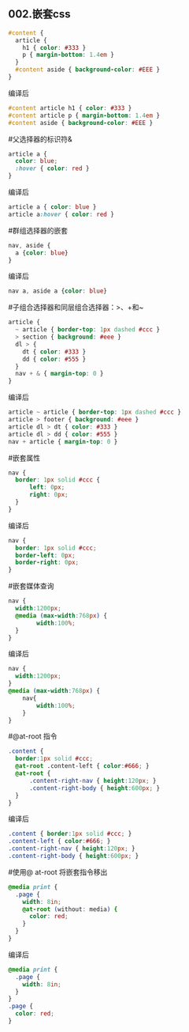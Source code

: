 002.嵌套css
---

```scss
#content {
  article {
    h1 { color: #333 }
    p { margin-bottom: 1.4em }
  }
  #content aside { background-color: #EEE }
}
```

编译后

```css
#content article h1 { color: #333 }
#content article p { margin-bottom: 1.4em }
#content aside { background-color: #EEE }
```

#父选择器的标识符&
```scss
article a {
  color: blue;
  :hover { color: red }
}
```
编译后
```css
article a { color: blue }
article a:hover { color: red }
```

#群组选择器的嵌套
```scss
nav, aside {
  a {color: blue}
}
```
编译后
```css
nav a, aside a {color: blue}
```

#子组合选择器和同层组合选择器：>、+和~
```scss
article {
  ~ article { border-top: 1px dashed #ccc }
  > section { background: #eee }
  dl > {
    dt { color: #333 }
    dd { color: #555 }
  }
  nav + & { margin-top: 0 }
}
```
编译后
```css
article ~ article { border-top: 1px dashed #ccc }
article > footer { background: #eee }
article dl > dt { color: #333 }
article dl > dd { color: #555 }
nav + article { margin-top: 0 }
```

#嵌套属性

```scss
nav {
  border: 1px solid #ccc {
      left: 0px;
      right: 0px;
  }
}
```
编译后
```css
nav {
  border: 1px solid #ccc;
  border-left: 0px;
  border-right: 0px;
}
```

#嵌套媒体查询
```scss
nav {
  width:1200px;
  @media (max-width:768px) {
        width:100%;
  }
}
```
编译后
```css
nav {
  width:1200px;
}
@media (max-width:768px) {
    nav{
        width:100%;
    }
}
```
#@at-root 指令
```scss
.content {
  border:1px solid #ccc;
  @at-root .content-left { color:#666; }
  @at-root {
      .content-right-nav { height:120px; }
      .content-right-body { height:600px; }
  }
}
```
编译后
```css
.content { border:1px solid #ccc; }
.content-left { color:#666; }
.content-right-nav { height:120px; }
.content-right-body { height:600px; }
```
#使用@ at-root 将嵌套指令移出
```scss
@media print {
  .page {
    width: 8in;
    @at-root (without: media) {
      color: red;
    }
  }
}
```
编译后
```css
@media print {
  .page {
    width: 8in;
  }
}
.page {
  color: red;
}
```











